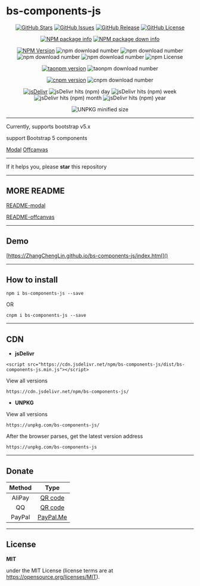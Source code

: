 # bs-components-js

<p align="center">
<a href="https://github.com/ZhangChengLin/bs-components-js" target="_blank"><img alt="GitHub Stars" title="GitHub Stars" src="https://img.shields.io/github/stars/ZhangChengLin/bs-components-js.svg?style=social"></a>
<a href="https://github.com/ZhangChengLin/bs-components-js/issues" target="_blank"><img alt="GitHub Issues" title="GitHub Issues" src="https://img.shields.io/github/issues/ZhangChengLin/bs-components-js.svg"></a>
<a href="https://github.com/ZhangChengLin/bs-components-js/releases" target="_blank"><img alt="GitHub Release" title="GitHub Release" src="https://img.shields.io/github/release/ZhangChengLin/bs-components-js.svg"></a>
<a href="https://github.com/ZhangChengLin/bs-components-js/blob/master/LICENSE" target="_blank"><img alt="GitHub License" title="GitHub License" src="https://img.shields.io/github/license/ZhangChengLin/bs-components-js.svg"></a>
</p>

<p align="center">
<a href="https://nodei.co/npm/bs-components-js" target="_blank" title="NPM package info"><img src="https://nodei.co/npm/bs-components-js.png?downloads=true&downloadRank=true&stars=true&compact=false&mini=false" alt="NPM package info" title="NPM package info"></a>
<a href="https://nodei.co/npm/bs-components-js/" title="NPM package down info"><img src="https://nodei.co/npm-dl/bs-components-js.png?months=12&height=2" alt="NPM package down info" title="NPM package down info"></a>
</p>

<p align="center">
<a href="https://www.npmjs.com/package/bs-components-js" target="_blank"><img alt="NPM Version" title="NPM Package" src="https://img.shields.io/npm/v/bs-components-js.svg"></a>
<img alt="npm download number" src="https://img.shields.io/npm/dt/bs-components-js.svg">
<img alt="npm download number" src="https://img.shields.io/npm/dy/bs-components-js.svg">
<img alt="npm download number" src="https://img.shields.io/npm/dm/bs-components-js.svg">
<img alt="npm download number" src="https://img.shields.io/npm/dw/bs-components-js.svg">
<img alt="npm License" src="https://img.shields.io/npm/l/bs-components-js.svg">
</p>

<p align="center">
<a href="https://npm.taobao.org/package/bs-components-js" target="_blank" title="taonpm version"><img src="https://npm.taobao.org/badge/v/bs-components-js.svg" alt="taonpm version" title="taonpm version"></a>
<img src="https://npm.taobao.org/badge/d/bs-components-js.svg" alt="taonpm download number">
</p>

<p align="center">
<a href="https://cnpmjs.org/package/bs-components-js" target="_blank" title="cnpm version"><img src="https://cnpmjs.org/badge/v/bs-components-js.svg" alt="cnpm version" title="cnpm version"></a>
<img src="https://cnpmjs.org/badge/d/bs-components-js.svg" alt="cnpm download number">
</p>

<p align="center">
<a href="https://www.jsdelivr.com/package/npm/bs-components-js" target="_blank" title="jsDelivr"><img src="https://img.shields.io/badge/jsDelivr-jsDelivr-orange.svg" alt="jsDelivr" title="jsDelivr"></a>
<img src="https://img.shields.io/jsdelivr/npm/hd/bs-components-js.svg" alt="jsDelivr hits (npm) day" title="jsDelivr hits (npm) day">
<img src="https://img.shields.io/jsdelivr/npm/hw/bs-components-js.svg" alt="jsDelivr hits (npm) week" title="jsDelivr hits (npm) week">
<img src="https://img.shields.io/jsdelivr/npm/hm/bs-components-js.svg" alt="jsDelivr hits (npm) month" title="jsDelivr hits (npm) month">
<img src="https://img.shields.io/jsdelivr/npm/hy/bs-components-js.svg" alt="jsDelivr hits (npm) year" title="jsDelivr hits (npm) year">
</p>

<p align="center">
<img src="https://badgen.net/badgesize/normal/https/unpkg.com/bs-components-js/dist/bs-components-js.min.js" alt="UNPKG minified size" title="UNPKG minified size">
</p>


---

Currently, supports bootstrap v5.x

support Bootstrap 5 components

[Modal](https://getbootstrap.com/docs/5.1/components/modal/)
[Offcanvas](https://getbootstrap.com/docs/5.1/components/offcanvas/)


---

If it helps you, please **star** this repository


---

## MORE README

[README-modal](/README-modal.md)

[README-offcanvas](/README-offcanvas.md)


---

## Demo

[https://ZhangChengLin.github.io/bs-components-js/index.html]()

---

## How to install

```
npm i bs-components-js --save
```

OR

```
cnpm i bs-components-js --save
```

---

## CDN

- **jsDelivr**

```
<script src="https://cdn.jsdelivr.net/npm/bs-components-js/dist/bs-components-js.min.js"></script>
```

View all versions

```
https://cdn.jsdelivr.net/npm/bs-components-js/
```

- **UNPKG**

View all versions

```
https://unpkg.com/bs-components-js/
```

After the browser parses, get the latest version address

```
https://unpkg.com/bs-components-js
```

---

## Donate

|   Method   |                              Type                               |
|:----------:|:---------------------------------------------------------------:|
|   AliPay   | [QR code](https://ZhangChengLin.github.io/image/pay-alipay.jpg) |
|     QQ     |   [QR code](https://ZhangChengLin.github.io/image/pay-qq.png)   |
|   PayPal   |        [PayPal.Me](https://www.paypal.me/ZhangChengLin)         |

---

## License

**MIT**

under the MIT License (license terms are at https://opensource.org/licenses/MIT).

